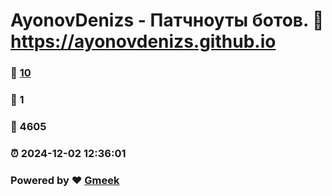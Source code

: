 # AyonovDenizs - Патчноуты ботов. :link: https://ayonovdenizs.github.io 
### :page_facing_up: [10](https://ayonovdenizs.github.io/tag.html) 
### :speech_balloon: 1 
### :hibiscus: 4605 
### :alarm_clock: 2024-12-02 12:36:01 
### Powered by :heart: [Gmeek](https://github.com/Meekdai/Gmeek)
